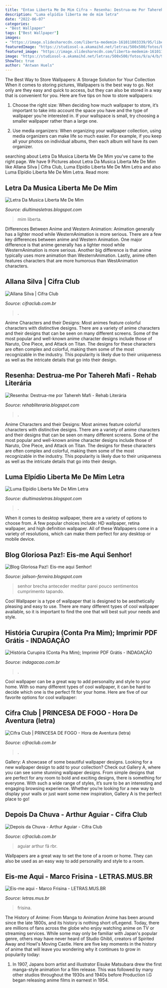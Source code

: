 ```yaml
---
title: "Entao Liberta Me De Mim Cifra ~ Resenha: Destrua-me Por Tahereh Mafi"
description: "Luma elpídio liberta me de mim letra"
date: "2022-06-07"
categories:
- "Best Wallpaper"
tags: ["Best Wallpaper"]
images:
- "https://image.slidesharecdn.com/liberta-medemim-161011003339/95/liberta-me-de-mim-luma-eupidio-3-638.jpg?cb=1476146165"
featuredImage: "https://studiosol-a.akamaihd.net/letras/500x500/fotos/b/8/6/8/b868911e89e1322bf533f55d12f4360b.jpg"
featured_image: "https://image.slidesharecdn.com/liberta-medemim-161011003339/95/liberta-me-de-mim-luma-eupidio-3-638.jpg?cb=1476146165"
image: "https://studiosol-a.akamaihd.net/letras/500x500/fotos/9/a/4/b/9a4b2fc39dcaaf365f1bd9adc2192a56.jpg"
ShowToc: true
author: "Antwan Huels"
---
```



The Best Way to Store Wallpapers: A Storage Solution for Your Collection
When it comes to storing pictures, Wallpapers is the best way to go. Not only are they easy and quick to access, but they can also be stored in a way that is convenient for you. Here are five tips on how to store wallpapers:
1) Choose the right size: When deciding how much wallpaper to store, it’s important to take into account the space you have and the type of wallpaper you’re interested in. If your wallspace is small, try choosing a smaller wallpaper rather than a large one.

2) Use media organizers: When organizing your wallpaper collection, using media organizers can make life so much easier. For example, if you keep all your photos on individual albums, then each album will have its own organizer.

	

		
searching about Letra Da Musica Liberta Me De Mim you've came to the right page. We have 9 Pictures about Letra Da Musica Liberta Me De Mim like Allana Silva | Cifra Club, Luma Elpídio Liberta Me De Mim Letra and also Luma Elpídio Liberta Me De Mim Letra. Read more:
		
    
## Letra Da Musica Liberta Me De Mim

<img loading=lazy src="https://i.ytimg.com/vi/XrnD1z3DhXI/0.jpg" onerror="this.onerror=null;this.src='https://tse4.mm.bing.net/th?id=OIP.OnHo7htXhxlZetWnTwau7gHaFj&amp;pid=15.1';" alt="Letra Da Musica Liberta Me De Mim">

_Source: diultimasletras.blogspot.com_

>mim liberta. 

	

Differences Between Anime and Western Animation: Animation generally has a lighter mood while WesternAnimation is more serious.
There are a few key differences between anime and Western Animation. One major difference is that anime generally has a lighter mood while WesternAnimation is more serious. Another big difference is that anime typically uses more animation than WesternAnimation. Lastly, anime often features characters that are more humorous than WestAnimation characters.

    
## Allana Silva | Cifra Club

<img loading=lazy src="https://studiosol-a.akamaihd.net/letras/500x500/fotos/b/8/6/8/b868911e89e1322bf533f55d12f4360b.jpg" onerror="this.onerror=null;this.src='https://tse1.mm.bing.net/th?id=OIP.y9jeYJuTlocArEQJeuzSsgHaHa&amp;pid=15.1';" alt="Allana Silva | Cifra Club">

_Source: cifraclub.com.br_

>. 

	

Anime Characters and their Designs: Most animes feature colorful characters with distinctive designs.
There are a variety of anime characters and their designs that can be seen on many different screens. Some of the most popular and well-known anime character designs include those of Naruto, One Piece, and Attack on Titan. The designs for these characters are often complex and colorful, making them some of the most recognizable in the industry. This popularity is likely due to their uniqueness as well as the intricate details that go into their design.

    
## Resenha: Destrua-me Por Tahereh Mafi - Rehab Literária

<img loading=lazy src="https://3.bp.blogspot.com/-z3BUIUFH4bI/UaDT1aA6jOI/AAAAAAAAA0M/0aa2_dG70II/s1600/destruame.jpg" onerror="this.onerror=null;this.src='https://tse4.mm.bing.net/th?id=OIP.9mLAjq2o2fIVyq-8AmjvvgHaJQ&amp;pid=15.1';" alt="Resenha: Destrua-me por Tahereh Mafi - Rehab Literária">

_Source: rehabliteraria.blogspot.com_

>. 

	

Anime Characters and their Designs: Most animes feature colorful characters with distinctive designs.
There are a variety of anime characters and their designs that can be seen on many different screens. Some of the most popular and well-known anime character designs include those of Naruto, One Piece, and Attack on Titan. The designs for these characters are often complex and colorful, making them some of the most recognizable in the industry. This popularity is likely due to their uniqueness as well as the intricate details that go into their design.

    
## Luma Elpídio Liberta Me De Mim Letra

<img loading=lazy src="https://image.slidesharecdn.com/liberta-medemim-161011003339/95/liberta-me-de-mim-luma-eupidio-3-638.jpg?cb=1476146165" onerror="this.onerror=null;this.src='https://tse4.mm.bing.net/th?id=OIP.uWZAIxyAFJH3bawMw3jmigHaEK&amp;pid=15.1';" alt="Luma Elpídio Liberta Me De Mim Letra">

_Source: diultimasletras.blogspot.com_

>. 

	

When it comes to desktop wallpaper, there are a variety of options to choose from. A few popular choices include: HD wallpaper, retina wallpaper, and high definition wallpaper. All of these Wallpapers come in a variety of resolutions, which can make them perfect for any desktop or mobile device. 

    
## Blog Gloriosa Paz!: Eis-me Aqui Senhor!

<img loading=lazy src="http://1.bp.blogspot.com/-CuJVHQHCzck/T1VytMR_ytI/AAAAAAAAADw/3ta6--KwQwk/s1600/eis+me+aqui.jpg" onerror="this.onerror=null;this.src='https://tse3.mm.bing.net/th?id=OIP.0JnhSuFMs0Il1GyXqqZq-gHaEX&amp;pid=15.1';" alt="Blog Gloriosa Paz!: Eis-me aqui Senhor!">

_Source: jailson-ferreira.blogspot.com_

>senhor brecha anteceder meditar parei pouco sentimentos cumprimento tapando. 

	

Cool Wallpaper is a type of wallpaper that is designed to be aesthetically pleasing and easy to use. There are many different types of cool wallpaper available, so it is important to find the one that will best suit your needs and style.

    
## História Curupira (Conta Pra Mim); Imprimir PDF Grátis - INDAGAÇÃO

<img loading=lazy src="https://1.bp.blogspot.com/-0s-cbvXiaFQ/X2a-RtVpjlI/AAAAAAACjks/0XpOKhTXGUgSUX_LwldnsgqsSfMYZTskQCLcBGAsYHQ/s1654/historia-curupira-conta-pra-mim-imprimir-pdf-gratis-9.jpg" onerror="this.onerror=null;this.src='https://tse2.mm.bing.net/th?id=OIP.YIYeXGRYH0nPVPdcANjaqQHaLG&amp;pid=15.1';" alt="História Curupira (Conta Pra Mim); Imprimir PDF Grátis - INDAGAÇÃO">

_Source: indagacao.com.br_

>. 

	

Cool wallpaper can be a great way to add personality and style to your home. With so many different types of cool wallpaper, it can be hard to decide which one is the perfect fit for your home. Here are five of our favorite options for cool wallpaper: 

    
## Cifra Club | PRINCESA DE FOGO - Hora De Aventura (letra)

<img loading=lazy src="https://studiosol-a.akamaihd.net/letras/500x500/fotos/7/7/8/0/7780f8b5c828395a503b8e526106da10.jpg" onerror="this.onerror=null;this.src='https://tse1.mm.bing.net/th?id=OIP.kscZVVT0-m-iqdmfH97JPwHaHa&amp;pid=15.1';" alt="Cifra Club | PRINCESA DE FOGO - Hora de Aventura (letra)">

_Source: cifraclub.com.br_

>. 

	

Gallery: A showcase of some beautiful wallpaper designs.
Looking for a new wallpaper design to add to your collection? Check out Gallery A, where you can see some stunning wallpaper designs. From simple designs that are perfect for any room to bold and exciting designs, there is something for everyone. With such a wide range of styles, it’s sure to be an interesting and engaging browsing experience. Whether you’re looking for a new way to display your walls or just want some new inspiration, Gallery A is the perfect place to go!





	
	
    
## Depois Da Chuva - Arthur Aguiar - Cifra Club

<img loading=lazy src="https://studiosol-a.akamaihd.net/letras/500x500/fotos/9/a/4/b/9a4b2fc39dcaaf365f1bd9adc2192a56.jpg" onerror="this.onerror=null;this.src='https://tse3.mm.bing.net/th?id=OIP.Z1C1uTJthX6vLxatKfvwcAHaHa&amp;pid=15.1';" alt="Depois da Chuva - Arthur Aguiar - Cifra Club">

_Source: cifraclub.com.br_

>aguiar arthur fã rbr. 

	

Wallpapers are a great way to set the tone of a room or home. They can also be used as an easy way to add personality and style to a room.

    
## Eis-me Aqui - Marco Frisina - LETRAS.MUS.BR

<img loading=lazy src="https://studiosol-a.akamaihd.net/uploadfile/letras/fotos/d/0/a/a/d0aa58a02487f237d785e6d385338d56.jpg" onerror="this.onerror=null;this.src='https://tse1.mm.bing.net/th?id=OIP.lNLq8cz5MsVok_gcn1NegwAAAA&amp;pid=15.1';" alt="Eis-me aqui - Marco Frisina - LETRAS.MUS.BR">

_Source: letras.mus.br_

>frisina. 

	

The History of Anime: From Manga to Animation
Anime has been around since the late 1800s, and its history is nothing short ofLegend. Today, there are millions of fans across the globe who enjoy watching anime on TV or streaming services. While some may only be familiar with Japan's popular genre, others may have never heard of Studio Ghibli, creators of Spirited Away and Howl's Moving Castle. Here are five key moments in the history of anime that will leave you wondering why it continues to grow in popularity today:
1) In 1907, Japans born artist and illustrator Eisuke Matsubara drew the first manga-style animation for a film release. This was followed by many other studios throughout the 1930s and 1940s before Production I.G began releasing anime films in earnest in 1954.

